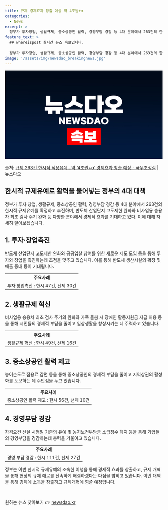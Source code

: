 ```yaml
---
title: 규제 경제효과 창출 예상 약 4조원+α
categories:
  - News
excerpt: >
  정부가 투자창업, 생활규제, 중소상공인 활력, 경영부담 경감 등 4대 분야에서 263건의 한시적 규제유예를 …
feature_text: >
  ## whereispost 실시간 뉴스 속보입니다.

  정부가 투자창업, 생활규제, 중소상공인 활력, 경영부담 경감 등 4대 분야에서 263건의 한시적 규제유예를 …
image: '/assets/img/newsdao_breakingnews.jpg'
---
```


![뉴스다오 속보](/assets/img/newsdao_breakingnews.jpg)

<p>출처: <a href="https://newsdao.kr/3441" rel="dofollow">규제 263건 한시적 적용유예…약 ‘4조원+α’ 경제효과 창출 예상 - 국무조정실</a> | 뉴스다오</p>

<h2>한시적 규제유예로 활력을 불어넣는 정부의 4대 대책</h2>
<p data-ke-size="size16">정부가 투자·창업, 생활규제, 중소상공인 활력, 경영부담 경감 등 4대 분야에서 263건의 한시적 규제유예를 확정하고 추진하며, 반도체 산업단지 고도제한 완화와 비사업용 승용차 최초 검사 주기 완화 등 다양한 분야에서 경제적 효과를 기대하고 있다. 이에 대해 자세히 알아보겠습니다.</p>
<h2>1. <b>투자·창업촉진</b></h2>
<p data-ke-size="size16">반도체 산업단지 고도제한 완화와 공공입찰 참여를 위한 새로운 제도 도입 등을 통해 투자와 창업을 촉진하는데 초점을 맞추고 있습니다. 이를 통해 반도체 생산시설의 확장 및 매출 증대 등이 기대됩니다.</p>
<table>
  <tr>
    <td style="text-align: center; height: 17px;"><b>주요사례</b></td>
  </tr>
  <tr>
    <td>투자·창업촉진 : 한시 47건, 선제 30건</td>
  </tr>
</table>

<h2>2. <b>생활규제 혁신</b></h2>
<p data-ke-size="size16">비사업용 승용차 최초 검사 주기의 완화와 가족 돌봄 시 장애인 활동지원금 지급 허용 등을 통해 시민들의 경제적 부담을 줄이고 일상생활을 향상시키는 데 주력하고 있습니다.</p>
<table>
  <tr>
    <td style="text-align: center; height: 17px;"><b>주요사례</b></td>
  </tr>
  <tr>
    <td>생활규제 혁신 : 한시 49건, 선제 16건</td>
  </tr>
</table>

<h2>3. <b>중소상공인 활력 제고</b></h2>
<p data-ke-size="size16">농어촌도로 점용료 감면 등을 통해 중소상공인의 경제적 부담을 줄이고 지역상권의 활성화를 도모하는 데 주안점을 두고 있습니다.</p>
<table>
  <tr>
    <td style="text-align: center; height: 17px;"><b>주요사례</b></td>
  </tr>
  <tr>
    <td>중소상공인 활력 제고 : 한시 56건, 선제 10건</td>
  </tr>
</table>

<h2>4. <b>경영부담 경감</b></h2>
<p data-ke-size="size16">자격요건 신설 시행일 기준의 유예 및 농지보전부담금 소급징수 폐지 등을 통해 기업들의 경영부담을 경감하는데 총력을 기울이고 있습니다.</p>
<table>
  <tr>
    <td style="text-align: center; height: 17px;"><b>주요사례</b></td>
  </tr>
  <tr>
    <td>경영 부담 경감 : 한시 111건, 선제 27건</td>
  </tr>
</table>

<p data-ke-size="size16">정부는 이번 한시적 규제유예의 조속한 이행을 통해 경제적 효과를 창출하고, 규제 개혁을 통해 현장의 규제 애로를 신속하게 해결하겠다는 다짐을 밝히고 있습니다. 이번 대책을 통해 경제에 소득을 창출하고 규제개혁에 힘쓸 예정입니다.</p>
<p data-ke-size="size16">&nbsp;</p> 

원하는 뉴스 찾아보기 👉 <a href="https://newsdao.kr" rel="dofollow">newsdao.kr</a>


